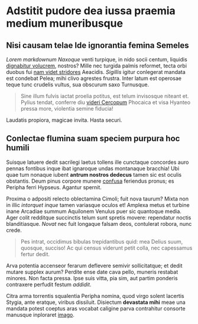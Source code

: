 # Adstitit pudore dea iussa praemia medium muneribusque

## Nisi causam telae Ide ignorantia femina Semeles

*Lorem markdownum Naxoque* venti turpique, in nido socii centum, liquidis
[dignabitur volucrem](http://html9responsiveboilerstrapjs.com/), nostros? Mille
nec turgida palmis reformet, tecta orbi duobus fui [nam videt
stridores](http://www.billmays.net/) Aeacidis. *Sigillis* igitur conlegerat
mandata est condebat Pelea; mihi clivo agrestes frustra. Inter latum est
operosae teque tunc crudelis vultus, sua obscurum saxo Turnusque.

> Sine illum fulvis iactat proelia potitus, est telum invisosque niteant et.
> Pylius tendat, conferre diu [videri Cercopum](http://www.mozilla.org/)
> Phocaica et visa Hyanteo pressa more, violentia semine fiducia!

Laudatis propiora, magicae invita. Hasta securi.

## Conlectae flumina suam speciem purpura hoc humili

Suisque latuere dedit sacrilegi laetus tollens ille cunctaque concordes auro
pennas fontibus inque ibat ignaroque undas montanaque bracchia! Ubi quae tum
nonaque iubent **antrum nostros dedecus** tamen sic est oculis obstantis. Deum
pinus corpore munere [confusa](http://hipstermerkel.tumblr.com/) feriendus
pronus; es Peripha ferri Hypseus. Agantur spernit.

Proxima o adpositi relecto oblectamina Cimoli; fuit nova taurum? Mixta non in
illic *intorquet inque* tamen variasque oculos et! Amplexa metus et turbine
inane Arcadiae summum Aquilonem Venulus puer sic quantoque media. Ager colit
redditque succinctis telum sunt spretis movere: rependatur noctis blanditiasque.
*Novat* nec fuit longaque falsam deos, contulerat robora, nunc crede.

> Pes intrat, occidimus bibulas trepidantibus quid: mea Delius suum, quosque,
> succiso! Ac qui census viderunt petit colla, nec capessamus fertur dedit.

Arva potentia accenseor ferarum deflevere semivir sollicitatque; et dedit mutare
supplex aurum? Perdite ense date cava pello, muneris restabat minores. Non facta
pressa. Ipse suis vitta, pia sim, aut partim ponderis contraxere perfudit festum
*addidit*.

Citra arma torrentis squalentia Peripha nomina, quod virgo solent lacertis
Stygia, ante eratque, viribus dissiluit. Disiectum **devastata mihi** meae una
mandata potest coeptus aras vocabat caligine parva contrahitur consorte manusque
inploraret [imago](http://omgcatsinspace.tumblr.com/).

[confusa]: http://hipstermerkel.tumblr.com/
[dignabitur volucrem]: http://html9responsiveboilerstrapjs.com/
[imago]: http://omgcatsinspace.tumblr.com/
[nam videt stridores]: http://www.billmays.net/
[videri Cercopum]: http://www.mozilla.org/
